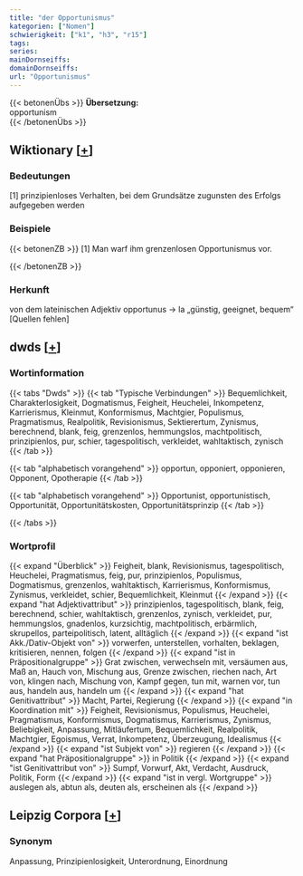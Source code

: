 ```yaml
---
title: "der Opportunismus"
kategorien: ["Nomen"]
schwierigkeit: ["k1", "h3", "r15"]
tags:
series:
mainDornseiffs:
domainDornseiffs:
url: "Opportunismus"
---
```


{{< betonenÜbs >}}
**Übersetzung:**  
opportunism  
{{< /betonenÜbs >}}

## Wiktionary [[+](https://de.wiktionary.org/wiki/Opportunismus)]

### Bedeutungen
[1] prinzipienloses Verhalten, bei dem Grundsätze zugunsten des Erfolgs aufgegeben werden  

### Beispiele
{{< betonenZB >}}
[1] Man warf ihm grenzenlosen Opportunismus vor.  

{{< /betonenZB >}}
### Herkunft
von dem lateinischen Adjektiv opportunus → la „günstig, geeignet, bequem“ [Quellen fehlen]  



## dwds [[+](https://www.dwds.de/wb/Opportunismus)]

### Wortinformation
{{< tabs "Dwds" >}}
{{< tab "Typische Verbindungen" >}}
Bequemlichkeit, Charakterlosigkeit, Dogmatismus, Feigheit, Heuchelei, Inkompetenz, Karrierismus, Kleinmut, Konformismus, Machtgier, Populismus, Pragmatismus, Realpolitik, Revisionismus, Sektierertum, Zynismus, berechnend, blank, feig, grenzenlos, hemmungslos, machtpolitisch, prinzipienlos, pur, schier, tagespolitisch, verkleidet, wahltaktisch, zynisch
{{< /tab >}}

{{< tab "alphabetisch vorangehend" >}}
opportun, opponiert, opponieren, Opponent, Opotherapie
{{< /tab >}}

{{< tab "alphabetisch vorangehend" >}}
Opportunist, opportunistisch, Opportunität, Opportunitätskosten, Opportunitätsprinzip
{{< /tab >}}

{{< /tabs >}}

### Wortprofil
{{< expand "Überblick" >}} Feigheit, blank, Revisionismus, tagespolitisch, Heuchelei, Pragmatismus, feig, pur, prinzipienlos, Populismus, Dogmatismus, grenzenlos, wahltaktisch, Karrierismus, Konformismus, Zynismus, verkleidet, schier, Bequemlichkeit, Kleinmut {{< /expand >}}
{{< expand "hat Adjektivattribut" >}} prinzipienlos, tagespolitisch, blank, feig, berechnend, schier, wahltaktisch, grenzenlos, zynisch, verkleidet, pur, hemmungslos, gnadenlos, kurzsichtig, machtpolitisch, erbärmlich, skrupellos, parteipolitisch, latent, alltäglich {{< /expand >}}
{{< expand "ist Akk./Dativ-Objekt von" >}} vorwerfen, unterstellen, vorhalten, beklagen, kritisieren, nennen, folgen {{< /expand >}}
{{< expand "ist in Präpositionalgruppe" >}} Grat zwischen, verwechseln mit, versäumen aus, Maß an, Hauch von, Mischung aus, Grenze zwischen, riechen nach, Art von, klingen nach, Mischung von, Kampf gegen, tun mit, warnen vor, tun aus, handeln aus, handeln um {{< /expand >}}
{{< expand "hat Genitivattribut" >}} Macht, Partei, Regierung {{< /expand >}}
{{< expand "in Koordination mit" >}} Feigheit, Revisionismus, Populismus, Heuchelei, Pragmatismus, Konformismus, Dogmatismus, Karrierismus, Zynismus, Beliebigkeit, Anpassung, Mitläufertum, Bequemlichkeit, Realpolitik, Machtgier, Egoismus, Verrat, Inkompetenz, Überzeugung, Idealismus {{< /expand >}}
{{< expand "ist Subjekt von" >}} regieren {{< /expand >}}
{{< expand "hat Präpositionalgruppe" >}} in Politik {{< /expand >}}
{{< expand "ist Genitivattribut von" >}} Sumpf, Vorwurf, Akt, Verdacht, Ausdruck, Politik, Form {{< /expand >}}
{{< expand "ist in vergl. Wortgruppe" >}} auslegen als, abtun als, deuten als, erscheinen als {{< /expand >}}

## Leipzig Corpora [[+](https://corpora.uni-leipzig.de/en/res?word=Opportunismus&corpusId=deu_newscrawl-public_2018)]


### Synonym
Anpassung, Prinzipienlosigkeit, Unterordnung, Einordnung

